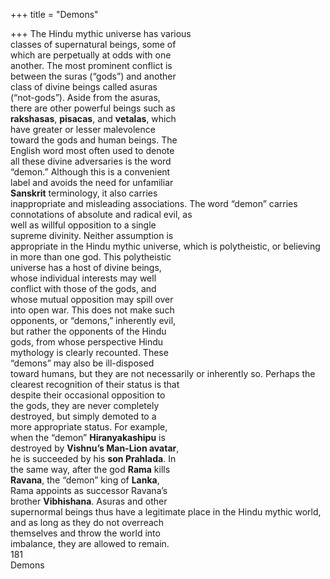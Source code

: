 +++
title = "Demons"

+++
The Hindu mythic universe has various  
classes of supernatural beings, some of  
which are perpetually at odds with one  
another. The most prominent conflict is  
between the suras (“gods”) and another  
class of divine beings called asuras  
(“not-gods”). Aside from the asuras,  
there are other powerful beings such as  
**rakshasas**, **pisacas**, and **vetalas**, which  
have greater or lesser malevolence  
toward the gods and human beings. The  
English word most often used to denote  
all these divine adversaries is the word  
“demon.” Although this is a convenient  
label and avoids the need for unfamiliar  
**Sanskrit** terminology, it also carries  
inappropriate and misleading associations. The word “demon” carries connotations of absolute and radical evil, as  
well as willful opposition to a single  
supreme divinity. Neither assumption is  
appropriate in the Hindu mythic universe, which is polytheistic, or believing  
in more than one god. This polytheistic  
universe has a host of divine beings,  
whose individual interests may well  
conflict with those of the gods, and  
whose mutual opposition may spill over  
into open war. This does not make such  
opponents, or “demons,” inherently evil,  
but rather the opponents of the Hindu  
gods, from whose perspective Hindu  
mythology is clearly recounted. These  
“demons” may also be ill-disposed  
toward humans, but they are not necessarily or inherently so. Perhaps the  
clearest recognition of their status is that  
despite their occasional opposition to  
the gods, they are never completely  
destroyed, but simply demoted to a  
more appropriate status. For example,  
when the “demon” **Hiranyakashipu** is  
destroyed by **Vishnu’s Man-Lion avatar**,  
he is succeeded by his **son Prahlada**. In  
the same way, after the god **Rama** kills  
**Ravana**, the “demon” king of **Lanka**,  
Rama appoints as successor Ravana’s  
brother **Vibhishana**. Asuras and other  
supernormal beings thus have a legitimate place in the Hindu mythic world,  
and as long as they do not overreach  
themselves and throw the world into  
imbalance, they are allowed to remain.  
181  
Demons